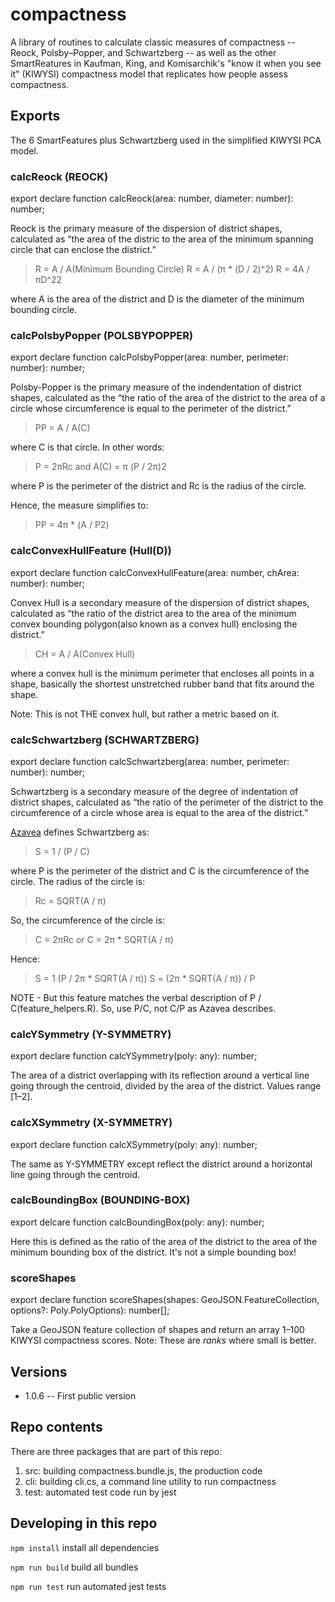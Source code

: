 # compactness

A library of routines to calculate classic measures of compactness -- Reock,
Polsby–Popper, and Schwartzberg -- as well as the other SmartReatures in Kaufman,
King, and Komisarchik's "know it when you see it" (KIWYSI) compactness model that
replicates how people assess compactness.

## Exports

The 6 SmartFeatures plus Schwartzberg used in the simplified KIWYSI PCA model.

### calcReock (REOCK)
export declare function calcReock(area: number, diameter: number): number;

Reock is the primary measure of the dispersion of district
shapes, calculated as “the area of the distric to the area of the minimum spanning
circle that can enclose the district.”

> R = A / A(Minimum Bounding Circle)
> R = A / (π * (D / 2)^2)
> R = 4A / πD^22

where A is the area of the district and D is the diameter of the minimum bounding circle.

### calcPolsbyPopper (POLSBYPOPPER)
export declare function calcPolsbyPopper(area: number, perimeter: number): number;

Polsby-Popper is the primary measure of the indendentation
of district shapes, calculated as the “the ratio of the area of the district to 
the area of a circle whose circumference is equal to the perimeter of the district.”

> PP = A / A(C)

where C is that circle. In other words:

> P = 2πRc and A(C) = π (P / 2π)2

where P is the perimeter of the district and Rc is the radius of the circle.

Hence, the measure simplifies to:

> PP = 4π * (A / P2)

### calcConvexHullFeature (Hull(D))
export declare function calcConvexHullFeature(area: number, chArea: number): number;

Convex Hull is a secondary measure of the dispersion of
district shapes, calculated as “the ratio of the district area to the area of
the minimum convex bounding polygon(also known as a convex hull) enclosing the
district.”

> CH = A / A(Convex Hull)

where a convex hull is the minimum perimeter that encloses all points in a shape, basically the shortest
unstretched rubber band that fits around the shape.

Note: This is not THE convex hull, but rather a metric based on it.

### calcSchwartzberg (SCHWARTZBERG)
export declare function calcSchwartzberg(area: number, perimeter: number): number;

Schwartzberg is a secondary measure of the degree of
indentation of district shapes, calculated as “the ratio of the perimeter of the
district to the circumference of a circle whose area is equal to the area of the
district.”

[Azavea](https://www.azavea.com/blog/2016/07/11/measuring-district-compactness-postgis/)
defines Schwartzberg as:

> S = 1 / (P / C)

where P is the perimeter of the district and C is the circumference of the circle. The radius of the circle is:

> Rc = SQRT(A / π)

So, the circumference of the circle is:

> C = 2πRc or C = 2π * SQRT(A / π)

Hence:

> S = 1 (P / 2π * SQRT(A / π))
> S = (2π * SQRT(A / π)) / P

NOTE - But this feature matches the verbal description of P / C(feature_helpers.R).
So, use P/C, not C/P as Azavea describes.

### calcYSymmetry (Y-SYMMETRY)
export declare function calcYSymmetry(poly: any): number;

The area of a district overlapping with its
reflection around a vertical line going through the centroid, divided by
the area of the district. Values range [1–2].

### calcXSymmetry (X-SYMMETRY)
export declare function calcXSymmetry(poly: any): number;

The same as Y-SYMMETRY except reflect the district
around a horizontal line going through the centroid.

### calcBoundingBox (BOUNDING-BOX)
export delcare function calcBoundingBox(poly: any): number;

Here this is defined as the ratio of the area of the
district to the area of the minimum bounding box of the district. It's not a
simple bounding box!

### scoreShapes
export declare function scoreShapes(shapes: GeoJSON.FeatureCollection, options?: Poly.PolyOptions): number[];

Take a GeoJSON feature collection of shapes and return an array 1–100 KIWYSI compactness scores.
Note: These are *ranks* where small is better.

## Versions

* 1.0.6 -- First public version

## Repo contents

There are three packages that are part of this repo:

1. src: building compactness.bundle.js, the production code
2. cli: building cli.cs, a command line utility to run compactness
3. test: automated test code run by jest

## Developing in this repo

```npm install``` install all dependencies

```npm run build``` build all bundles

```npm run test``` run automated jest tests

